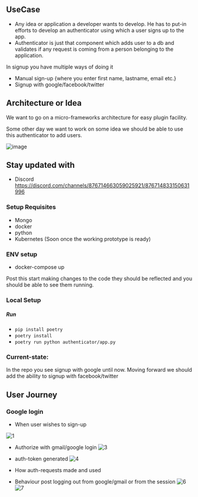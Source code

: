 ## UseCase
- Any idea or application a developer wants to develop. He has to put-in efforts to develop an authenticator using which a user signs up to the app.
- Authenticator is just that component which adds user to a db and validates if any request is coming from a person belonging to the application.

In signup you have multiple ways of doing it
- Manual sign-up {where you enter first name, lastname, email etc.}
- Signup with google/facebook/twitter

## Architecture or Idea

We want to go on a micro-frameworks architecture for easy plugin facility.

Some other day we want to work on some idea we should be able to use this authenticator to add users.

![image](https://user-images.githubusercontent.com/15846947/128825120-878b0e01-3bcf-4004-9add-4c4d50c60d0d.png)

## Stay updated with

- Discord https://discord.com/channels/876714663059025921/876714833150631996

### Setup Requisites
 - Mongo
 - docker
 - python
 - Kubernetes (Soon once the working prototype is ready)

### ENV setup
 - docker-compose up

Post this start making changes to the code they should be reflected and you should be able to see them running.

### Local Setup

##### Run

 - ```pip install poetry```
 - ```poetry install```
 - ```poetry run python authenticator/app.py```

### Current-state:
In the repo you see signup with google until now. Moving forward we should add the ability to signup with facebook/twitter

## User Journey
### Google login
 - When user wishes to sign-up

![1](https://user-images.githubusercontent.com/15846947/130355612-d9974e00-f6c2-4418-916d-907d9064b9b4.png)


- Authorize with gmail/google login
![3](https://user-images.githubusercontent.com/15846947/130355624-3777ce21-7ba2-41b4-9c8c-ef922a4a89ef.png)


- auth-token generated
![4](https://user-images.githubusercontent.com/15846947/130355640-57690aa0-199d-4525-90ae-b7ed345dc228.png)

- How auth-requests made and used

- Behaviour post logging out from google/gmail or from the session
![6](https://user-images.githubusercontent.com/15846947/130355653-12c2a454-dd82-499f-90a9-18f0297ff8e1.png)
![7](https://user-images.githubusercontent.com/15846947/130355661-36264201-8e34-4979-9e72-932feeb77b0c.png)
